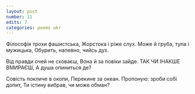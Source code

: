 ```yaml
---
layout: post
number: 11
edits: 7
categories: poems ukr
---
```


Філософія трохи фашистська,
Жорстока і ріже слух.
Може й груба, тупа і мужицька,
Обурить, напевно, чийсь дух.

Від правди очей не сховаєш,
Вона й за повіки зайде.
ТАК ЧИ ІНАКШЕ ВМИРАЄШ,
А душа опиниться де? 

Совість покличе в окопи,
Перекине за океан.
Пропоную: зроби собі допит,
Ти істину вибрав, чи може обман?
